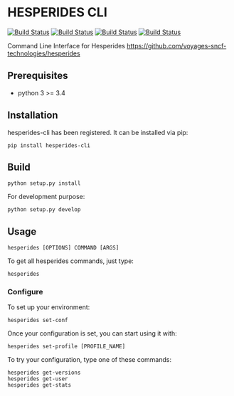 # HESPERIDES CLI

[![Build Status](https://travis-ci.org/voyages-sncf-technologies/hesperides-cli.svg?branch=master)](https://travis-ci.org/voyages-sncf-technologies/hesperides-cli) [![Build Status](https://img.shields.io/pypi/v/hesperides-cli.svg)](https://pypi.python.org/pypi/requests) [![Build Status](https://img.shields.io/pypi/pyversions/hesperides-cli.svg)](https://pypi.python.org/pypi/requests) [![Build Status](https://img.shields.io/pypi/l/hesperides-cli.svg)](https://pypi.python.org/pypi/requests)

Command Line Interface for Hesperides https://github.com/voyages-sncf-technologies/hesperides

## Prerequisites

- python 3 >= 3.4

## Installation

hesperides-cli has been registered. It can be installed via pip:

    pip install hesperides-cli

## Build

    python setup.py install

For development purpose:

    python setup.py develop

## Usage

    hesperides [OPTIONS] COMMAND [ARGS]

To get all hesperides commands, just type:

    hesperides

### Configure

To set up your environment:

    hesperides set-conf
    
Once your configuration is set, you can start using it with:

    hesperides set-profile [PROFILE_NAME]

To try your configuration, type one of these commands:

    hesperides get-versions
    hesperides get-user
    hesperides get-stats
    
